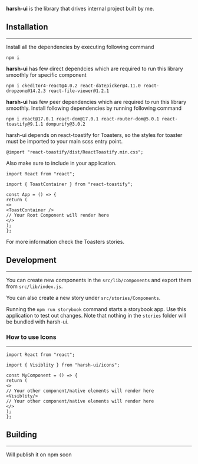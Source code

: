 **harsh-ui** is the library that drives internal project built by me.

## Installation

---

Install all the dependencies by executing following command

```
npm i
```

**harsh-ui** has few direct dependcies which are required to run this library smoothly for specific component

```
npm i ckeditor4-react@4.0.2 react-datepicker@4.11.0 react-dropzone@14.2.3 react-file-viewer@1.2.1
```

**harsh-ui** has few peer dependencies which are required to run this library smoothly. Install following dependencies by running following command

```
npm i react@17.0.1 react-dom@17.0.1 react-router-dom@5.0.1 react-toastify@9.1.1 dompurify@3.0.2

```

harsh-ui depends on react-toastify for Toasters, so the styles for toaster must be imported to your main scss entry point.

```
@import "react-toastify/dist/ReactToastify.min.css";
```

Also make sure to include <ToastContainer /> in your application.

```
import React from "react";

import { ToastContainer } from "react-toastify";

const App = () => {
return (
<>
<ToastContainer />
// Your Root Component will render here
</>
);
};

```

For more information check the Toasters stories.

## Development

---

You can create new components in the `src/lib/components` and export them from `src/lib/index.js`.

You can also create a new story under `src/stories/Components`.

Running the `npm run storybook` command starts a storybook app. Use this application to test out changes. Note that nothing in the `stories` folder will be bundled with harsh-ui.

### How to use Icons

---

```
import React from "react";

import { Visiblity } from "harsh-ui/icons";

const MyComponent = () => {
return (
<>
// Your other component/native elements will render here
<Visiblity/>
// Your other component/native elements will render here
</>
);
};

```

## Building

---

Will publish it on npm soon
